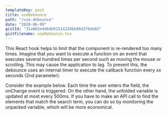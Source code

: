 ```yaml
---
templateKey: post
title: useDebounce
path: "/use-debounce"
date: "2020-06-09"
gistId: "31a965e4d64b91514228bb09d2f0de02"
gistFilename: useDebounce.tsx
---
```


This React hook helps to limit that the component is re-rendered too many times.
Imagine that you want to execute a function on an event that executes several hundred times per second such as moving the mouse or scrolling. This may cause the application to lag.
To prevent this, the debounce uses an internal timer to execute the callback function every xx seconds (2nd parameter).

Consider the example below. Each time the user enters the field, the onChange event is triggered. On the other hand, the unfolded variable is updated at most every 500ms.
If you have to make an API call to find the elements that match the search term, you can do so by monitoring the unpacked variable, which will be more economical.
